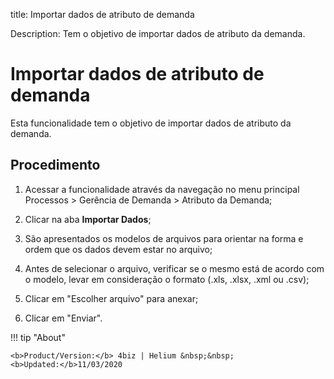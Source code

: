 title: Importar dados de atributo de demanda

Description: Tem o objetivo de importar dados de atributo da demanda. 
# Importar dados de atributo de demanda

Esta funcionalidade tem o objetivo de importar dados de atributo da demanda.

Procedimento
------------

1.  Acessar a funcionalidade através da navegação no menu principal Processos \>
    Gerência de Demanda \> Atributo da Demanda;

2.  Clicar na aba **Importar Dados**;

3.  São apresentados os modelos de arquivos para orientar na forma e ordem que
    os dados devem estar no arquivo;

4.  Antes de selecionar o arquivo, verificar se o mesmo está de acordo com o
    modelo, levar em consideração o formato (.xls, .xlsx, .xml ou .csv);

5.  Clicar em "Escolher arquivo" para anexar;

6.  Clicar em "Enviar".

!!! tip "About"

    <b>Product/Version:</b> 4biz | Helium &nbsp;&nbsp;
    <b>Updated:</b>11/03/2020

